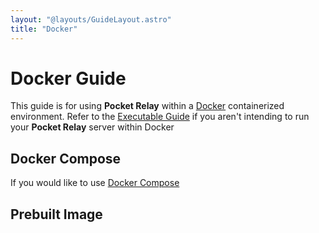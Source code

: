 ```yaml
---
layout: "@layouts/GuideLayout.astro"
title: "Docker"
---
```


# Docker Guide

This guide is for using **Pocket Relay** within a [Docker](https://www.docker.com/) containerized environment. Refer to the [Executable Guide](/guide/server/executable) if you aren't intending to run your **Pocket Relay** server within Docker

## Docker Compose

If you would like to use [Docker Compose](https://docs.docker.com/compose/)

## Prebuilt Image
